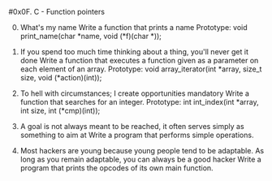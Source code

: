#0x0F. C - Function pointers

0. What's my name
  Write a function that prints a name
Prototype: void print_name(char *name, void (*f)(char *));

1. If you spend too much time thinking about a thing, you'll never get it done
 Write a function that executes a function given as a parameter on each element of an array.
Prototype: void array_iterator(int *array, size_t size, void (*action)(int));

2. To hell with circumstances; I create opportunities
mandatory
  Write a function that searches for an integer.
Prototype: int int_index(int *array, int size, int (*cmp)(int));

3. A goal is not always meant to be reached, it often serves simply as something to aim at
  Write a program that performs simple operations.

4. Most hackers are young because young people tend to be adaptable. As long as you remain adaptable, you can always be a good hacker
  Write a program that prints the opcodes of its own main function.
